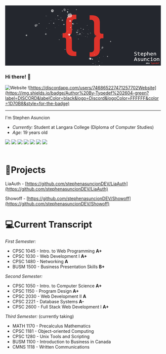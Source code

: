![Stephen Asuncion](banner.jpg)

### Hi there! 👋

![Website](https://shields-io-visitor-counter.herokuapp.com/badge?page=stephenasuncionDEV.stephenasuncionDEV&label=VISITORS&labelColor=000000&logo=GitHub&logoColor=FFFFFF&color=1D70B8&style=for-the-badge) ![https://discordapp.com/users/746865227471257702Website](https://img.shields.io/badge/Author%20By-Typedef%202604-green?label=DISCORD&labelColor=black&logo=Discord&logoColor=FFFFFF&color=1D70B8&style=for-the-badge)

---

I'm Stephen Asuncion

- _Currently:_ Student at Langara College (Diploma of Computer Studies)
- _Age:_ 19 years old

<img src="https://cdn.jsdelivr.net/npm/programming-languages-logos/src/java/java.png" height="40" style="display:inline-block">
<img src="https://cdn.jsdelivr.net/npm/programming-languages-logos/src/cpp/cpp.png" height="40" style="display:inline-block">
<img src="https://cdn.jsdelivr.net/npm/programming-languages-logos/src/csharp/csharp.png" height="40" style="display:inline-block">
<img src="https://cdn.jsdelivr.net/npm/programming-languages-logos/src/html/html.png" height="40" style="display:inline-block">
<img src="https://cdn.jsdelivr.net/npm/programming-languages-logos/src/css/css.png" height="40" style="display:inline-block">
<img src="https://cdn.jsdelivr.net/npm/programming-languages-logos/src/javascript/javascript.png" height="40" style="display:inline-block">
<img src="https://cdn.jsdelivr.net/npm/programming-languages-logos/src/python/python.png" height="40" style="display:inline-block">

# 📁Projects

LiaAuth - [https://github.com/stephenasuncionDEV/LiaAuth](https://github.com/stephenasuncionDEV/LiaAuth)

Showoff - [https://github.com/stephenasuncionDEV/Showoff](https://github.com/stephenasuncionDEV/Showoff)

# 💻Current Transcript

_First Semester:_

- CPSC 1045 - Intro. to Web Programming **A+**
- CPSC 1030 - Web Development I **A+**
- CPSC 1480 - Networking **A**
- BUSM 1500 - Business Presentation Skills **B+**

_Second Semester:_

- CPSC 1050 - Intro. to Computer Science **A+**
- CPSC 1150 - Program Design **A+**
- CPSC 2030 - Web Development II **A**
- CPSC 2221 - Database Systems **A-**
- CPSC 2600 - Full Stack Web Development I **A+**

_Third Semester:_ (currently taking)

- MATH 1170 - Precalculus Mathematics
- CPSC 1181 - Object-oriented Computing
- CPSC 1280 - Unix Tools and Scripting
- BUSM 1100 - Introduction to Business in Canada
- CMNS 1118 - Written Communications
